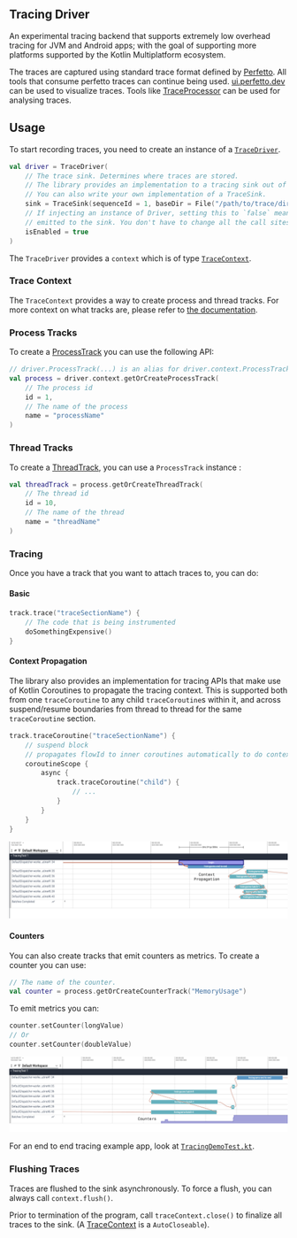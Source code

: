 ## Tracing Driver

An experimental tracing backend that supports extremely low overhead tracing for JVM and Android
apps; with the goal of supporting more platforms supported by the Kotlin Multiplatform ecosystem.

The traces are captured using standard trace format defined by
[Perfetto](https://perfetto.dev/docs/reference/trace-packet-proto). All tools that consume
perfetto traces can continue being used. [ui.perfetto.dev](https://ui.perfetto.dev) can be used
to visualize traces. Tools like
[TraceProcessor](https://perfetto.dev/docs/analysis/trace-processor-python) can be used for
analysing traces.

## Usage

To start recording traces, you need to create an instance of a
[`TraceDriver`](src/commonMain/kotlin/androidx/tracing/driver/TraceDriver.kt).

```kotlin
val driver = TraceDriver(
    // The trace sink. Determines where traces are stored.
    // The library provides an implementation to a tracing sink out of the box.
    // You can also write your own implementation of a TraceSink.
    sink = TraceSink(sequenceId = 1, baseDir = File("/path/to/trace/directory")),
    // If injecting an instance of Driver, setting this to `false` means that no traces will be
    // emitted to the sink. You don't have to change all the call sites where traces are captured.
    isEnabled = true
)
```

The `TraceDriver` provides a `context` which is of type
[`TraceContext`](src/commonMain/kotlin/androidx/tracing/driver/TraceContext.kt).

### Trace Context

The `TraceContext` provides a way to create process and thread tracks. For more context on what
tracks are, please refer
to [the documentation](https://perfetto.dev/docs/instrumentation/track-events#tracks).

### Process Tracks

To create a [ProcessTrack](src/commonMain/kotlin/androidx/tracing/driver/ProcessTrack.kt) you can
use the following API:

```kotlin
// driver.ProcessTrack(...) is an alias for driver.context.ProcessTrack(...)
val process = driver.context.getOrCreateProcessTrack(
    // The process id
    id = 1,
    // The name of the process
    name = "processName"
)
```

### Thread Tracks

To create a [ThreadTrack](src/commonMain/kotlin/androidx/tracing/driver/ThreadTrack.kt), you can
use a `ProcessTrack` instance :

```kotlin
val threadTrack = process.getOrCreateThreadTrack(
    // The thread id
    id = 10,
    // The name of the thread
    name = "threadName"
)
```

### Tracing

Once you have a track that you want to attach traces to, you can do:

#### Basic

```kotlin
track.trace("traceSectionName") {
    // The code that is being instrumented
    doSomethingExpensive()
}
```

#### Context Propagation

The library also provides an implementation for tracing APIs that make use of Kotlin Coroutines
to propagate the tracing context. This is supported both from one `traceCoroutine` to any child
`traceCoroutine`s within it, and across suspend/resume boundaries from thread to thread for the
same `traceCoroutine` section.

```kotlin
track.traceCoroutine("traceSectionName") {
    // suspend block
    // propagates flowId to inner coroutines automatically to do context propagation.
    coroutineScope {
        async {
            track.traceCoroutine("child") {
                // ...
            }
        }
    }
}
```

![Context Propagation](images/coroutines.png "Context propagation with Kotlin Coroutines.")

#### Counters

You can also create tracks that emit counters as metrics. To create a counter you can use:

```kotlin
// The name of the counter.
val counter = process.getOrCreateCounterTrack("MemoryUsage")
```

To emit metrics you can:

```kotlin
counter.setCounter(longValue)
// Or
counter.setCounter(doubleValue)
```

![Counters](images/counters.png "Counters based metrics")

For an end to end tracing example app, look at
[`TracingDemoTest.kt`](src/jvmTest/kotlin/androidx/tracing/driver/TracingDemoTest.kt).

### Flushing Traces

Traces are flushed to the sink asynchronously. To force a flush, you can always call `context.flush()`.

Prior to termination of the program, call `traceContext.close()` to finalize all traces to the sink.
(A [TraceContext](src/commonMain/kotlin/androidx/tracing/driver/TraceContext.kt) is a `AutoCloseable`).
